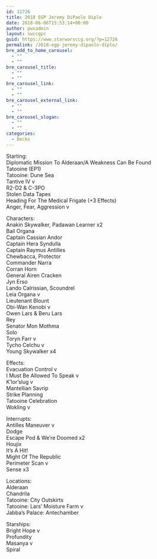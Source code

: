 ```yaml
---
id: 12726
title: 2018 EGP Jeremy DiPaolo Diplo
date: 2018-06-06T15:53:14+00:00
author: pwsadmin
layout: swccgpc
guid: https://www.starwarsccg.org/?p=12726
permalink: /2018-egp-jeremy-dipaolo-diplo/
bre_add_to_home_carousel:
  - ""
  - ""
bre_carousel_title:
  - ""
  - ""
bre_carousel_link:
  - ""
  - ""
bre_carousel_external_link:
  - ""
  - ""
bre_carousel_slogan:
  - ""
  - ""
categories:
  - Decks
---
```

Starting:  
Diplomatic Mission To Alderaan/A Weakness Can Be Found  
Tatooine (EP1)  
Tatooine: Dune Sea  
Tantive IV v  
R2-D2 & C-3PO  
Stolen Data Tapes  
Heading For The Medical Frigate (+3 Effects)  
Anger, Fear, Aggression v

Characters:  
Anakin Skywalker, Padawan Learner x2  
Bail Organa  
Captain Cassian Andor  
Captain Hera Syndulla  
Captain Raymus Antilles  
Chewbacca, Protector  
Commander Narra  
Corran Horn  
General Airen Cracken  
Jyn Erso  
Lando Calrissian, Scoundrel  
Leia Organa v  
Lieutenant Blount  
Obi-Wan Kenobi v  
Owen Lars & Beru Lars  
Rey  
Senator Mon Mothma  
Solo  
Toryn Farr v  
Tycho Celchu v  
Young Skywalker x4

Effects:  
Evacuation Control v  
I Must Be Allowed To Speak v  
K’lor’slug v  
Mantellian Savrip  
Strike Planning  
Tatooine Celebration  
Wokling v

Interrupts:  
Antilles Maneuver v  
Dodge  
Escape Pod & We’re Doomed x2  
Houjix  
It’s A Hit!  
Might Of The Republic  
Perimeter Scan v  
Sense x3

Locations:  
Alderaan  
Chandrila  
Tatooine: City Outskirts  
Tatooine: Lars’ Moisture Farm v  
Jabba’s Palace: Antechamber

Starships:  
Bright Hope v  
Profundity  
Masanya v  
Spiral
